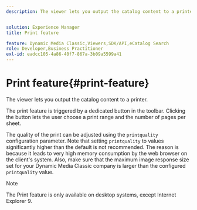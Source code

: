 ```yaml
---
description: The viewer lets you output the catalog content to a printer.


solution: Experience Manager
title: Print feature

feature: Dynamic Media Classic,Viewers,SDK/API,eCatalog Search
role: Developer,Business Practitioner
exl-id: eadcc105-4a86-40f7-867a-3b09a5599a41
---
```

# Print feature{#print-feature}

The viewer lets you output the catalog content to a printer.

 The print feature is triggered by a dedicated button in the toolbar. Clicking the button lets the user choose a print range and the number of pages per sheet.

The quality of the print can be adjusted using the `printquality` configuration parameter. Note that setting `printquality` to values significantly higher than the default is not recommended. The reason is because it leads to very high memory consumption by the web browser on the client's system. Also, make sure that the maximum image response size set for your Dynamic Media Classic company is larger than the configured `printquality` value.

>[!NOTE]
>
>The Print feature is only available on desktop systems, except Internet Explorer 9.
